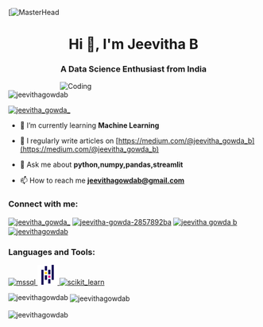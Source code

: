 [![MasterHead](https://rhamadhanromly.blog.uma.ac.id/wp-content/uploads/sites/804/2023/04/big-data-science-analysis-business-technology-concept-virtual-screen-big-data-science-analysis-business-technology-concept-145015243.jpg)
<h1 align="center">Hi 👋, I'm Jeevitha B</h1>
<h3 align="center">A Data Science Enthusiast from India</h3>

<img align="right" alt="Coding" width="400" src="https://camo.githubusercontent.com/571e1b07bd12a229e4655e0f584330c56076dd3ad02975293617479c29bb1f0f/68747470733a2f2f63646e2e6472696262626c652e636f6d2f75736572732f343035353439342f73637265656e73686f74732f31353231353735362f6d656469612f64326236366334636130313932616132366431303334343862336431353138622e676966">



<p align="left"> <img src="https://komarev.com/ghpvc/?username=jeevithagowdab&label=Profile%20views&color=0e75b6&style=flat" alt="jeevithagowdab" /> </p>

<p align="left"> <a href="https://twitter.com/jeevitha_gowda_" target="blank"><img src="https://img.shields.io/twitter/follow/jeevitha_gowda_?logo=twitter&style=for-the-badge" alt="jeevitha_gowda_" /></a> </p>

- 🌱 I’m currently learning **Machine Learning**

- 📝 I regularly write articles on [https://medium.com/@jeevitha_gowda_b](https://medium.com/@jeevitha_gowda_b)

- 💬 Ask me about **python,numpy,pandas,streamlit**

- 📫 How to reach me **jeevithagowdab@gmail.com**

<h3 align="left">Connect with me:</h3>
<p align="left">
<a href="https://twitter.com/jeevitha_gowda_" target="blank"><img align="center" src="https://raw.githubusercontent.com/rahuldkjain/github-profile-readme-generator/master/src/images/icons/Social/twitter.svg" alt="jeevitha_gowda_" height="30" width="40" /></a>
<a href="https://linkedin.com/in/jeevitha-gowda-2857892ba" target="blank"><img align="center" src="https://raw.githubusercontent.com/rahuldkjain/github-profile-readme-generator/master/src/images/icons/Social/linked-in-alt.svg" alt="jeevitha-gowda-2857892ba" height="30" width="40" /></a>
<a href="https://medium.com/jeevitha gowda b" target="blank"><img align="center" src="https://raw.githubusercontent.com/rahuldkjain/github-profile-readme-generator/master/src/images/icons/Social/medium.svg" alt="jeevitha gowda b" height="30" width="40" /></a>
<a href="https://www.hackerrank.com/jeevithagowdab" target="blank"><img align="center" src="https://raw.githubusercontent.com/rahuldkjain/github-profile-readme-generator/master/src/images/icons/Social/hackerrank.svg" alt="jeevithagowdab" height="30" width="40" /></a>
</p>

<h3 align="left">Languages and Tools:</h3>
<p align="left"> <a href="https://www.microsoft.com/en-us/sql-server" target="_blank" rel="noreferrer"> <img src="https://www.svgrepo.com/show/303229/microsoft-sql-server-logo.svg" alt="mssql" width="40" height="40"/> </a> <a href="https://pandas.pydata.org/" target="_blank" rel="noreferrer"> <img src="https://raw.githubusercontent.com/devicons/devicon/2ae2a900d2f041da66e950e4d48052658d850630/icons/pandas/pandas-original.svg" alt="pandas" width="40" height="40"/> </a> <a href="https://scikit-learn.org/" target="_blank" rel="noreferrer"> <img src="https://upload.wikimedia.org/wikipedia/commons/0/05/Scikit_learn_logo_small.svg" alt="scikit_learn" width="40" height="40"/> </a> </p>

<p><img align="left" src="https://github-readme-stats.vercel.app/api/top-langs?username=jeevithagowdab&show_icons=true&locale=en&layout=compact" alt="jeevithagowdab" /></p>

<p>&nbsp;<img align="center" src="https://github-readme-stats.vercel.app/api?username=jeevithagowdab&show_icons=true&locale=en" alt="jeevithagowdab" /></p>

<p><img align="center" src="https://github-readme-streak-stats.herokuapp.com/?user=jeevithagowdab&" alt="jeevithagowdab" /></p>

